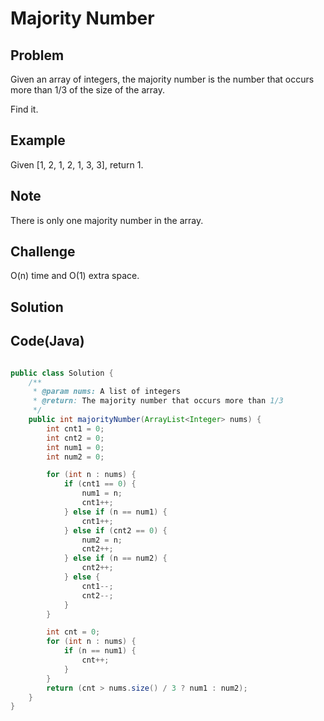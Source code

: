 Majority Number
===


Problem
-------

Given an array of integers, the majority number is the number that occurs more than 1/3 of the size of the array.

Find it.

Example
-------

Given [1, 2, 1, 2, 1, 3, 3], return 1.

Note
----

There is only one majority number in the array.

Challenge
---------

O(n) time and O(1) extra space.

Solution
--------



Code(Java)
----------

```java

public class Solution {
    /**
     * @param nums: A list of integers
     * @return: The majority number that occurs more than 1/3
     */
    public int majorityNumber(ArrayList<Integer> nums) {
        int cnt1 = 0;
        int cnt2 = 0;
        int num1 = 0;
        int num2 = 0;

        for (int n : nums) {
            if (cnt1 == 0) {
                num1 = n;
                cnt1++;
            } else if (n == num1) {
                cnt1++;
            } else if (cnt2 == 0) {
                num2 = n;
                cnt2++;
            } else if (n == num2) {
                cnt2++;
            } else {
                cnt1--;
                cnt2--;
            }
        }

        int cnt = 0;
        for (int n : nums) {
            if (n == num1) {
                cnt++;
            }
        }
        return (cnt > nums.size() / 3 ? num1 : num2);
    }
}

```